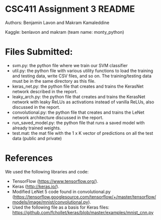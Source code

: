# CSC411 Assignment 3 README
Authors: Benjamin Lavon and Makram Kamaleddine

Kaggle: benlavon and makram (team name: monty_python)

# Files Submitted:
- svm.py: the python file where we train our SVM classifier
- util.py: the python file with various utility functions to load
the training and testing data, write CSV files, and so on. The training/testing
data must be in the same directory as this file.
- keras_net.py: the python file that creates and trains the KerasNet network
described in the report.
- leaky_arch.py: the python file that creates and trains the KerasNet network with
leaky ReLUs as activations instead of vanilla ReLUs, also discussed in the report.
- convolutional.py: the python file that creates and trains the LeNet network
architecture discussed in the report.
- run_saved_model.py: the python file that runs a saved model with already trained 
weights. 
- test.mat: the mat file with the 1 x K vector of predictions on all the test data
(public and private)

# References 
We used the following libraries and code:
- TensorFlow (https://www.tensorflow.org/).
- Keras (http://keras.io/). 
- Modified LeNet 5 code found in convolutional.py (https://tensorflow.googlesource.com/tensorflow/+/master/tensorflow/models/image/mnist/convolutional.py).
- Used the following file as a basis for Keras files: https://github.com/fchollet/keras/blob/master/examples/mnist_cnn.py

